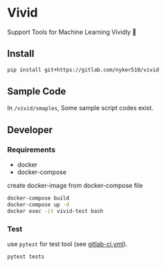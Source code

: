 # Vivid

Support Tools for Machine Learning Vividly 🚀

## Install

```bash
pip install git+https://gitlab.com/nyker510/vivid
```

## Sample Code

In `/vivid/smaples`, Some sample script codes exist.

## Developer

### Requirements

* docker
* docker-compose

create docker-image from docker-compose file

```bash
docker-compose build
docker-compose up -d
docker exec -it vivid-test bash
```

### Test

use `pytest` for test tool (see [gitlab-ci.yml](./gitlab-ci.yml)).

```bash
pytest tests
```

